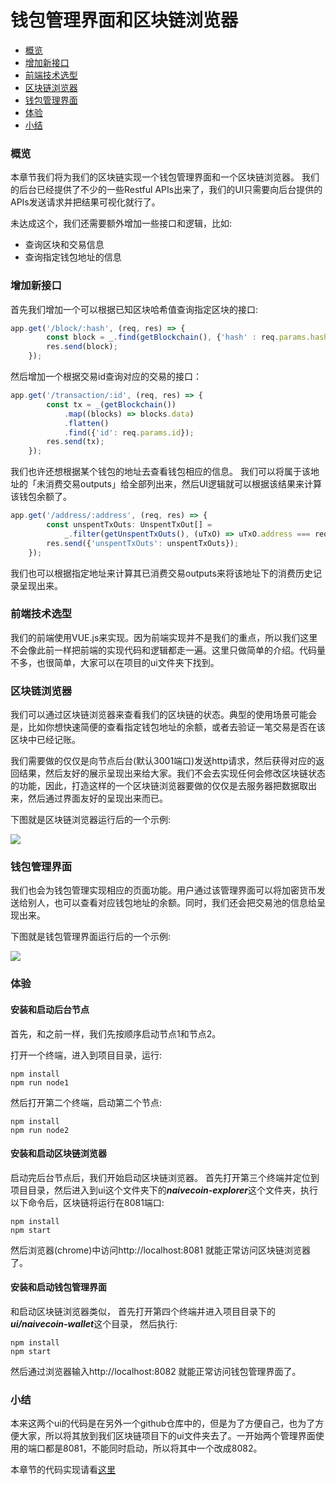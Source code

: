 
# 钱包管理界面和区块链浏览器

- [概览](#概览)
- [增加新接口](#增加新接口)
- [前端技术选型](#前端技术选型)
- [区块链浏览器](#区块链浏览器)
- [钱包管理界面](#钱包管理界面)
- [体验](#体验)
- [小结](#小结)
  
### 概览

本章节我们将为我们的区块链实现一个钱包管理界面和一个区块链浏览器。 我们的后台已经提供了不少的一些Restful APIs出来了，我们的UI只需要向后台提供的APIs发送请求并把结果可视化就行了。

未达成这个，我们还需要额外增加一些接口和逻辑，比如:

- 查询区块和交易信息
- 查询指定钱包地址的信息

### 增加新接口

首先我们增加一个可以根据已知区块哈希值查询指定区块的接口:

``` typescript
app.get('/block/:hash', (req, res) => {
        const block = _.find(getBlockchain(), {'hash' : req.params.hash});
        res.send(block);
    }); 
```

然后增加一个根据交易id查询对应的交易的接口：

``` typescript
app.get('/transaction/:id', (req, res) => {
        const tx = _(getBlockchain())
            .map((blocks) => blocks.data)
            .flatten()
            .find({'id': req.params.id});
        res.send(tx);
    });
```

我们也许还想根据某个钱包的地址去查看钱包相应的信息。 我们可以将属于该地址的「未消费交易outputs」给全部列出来，然后UI逻辑就可以根据该结果来计算该钱包余额了。

``` typescript
app.get('/address/:address', (req, res) => {
        const unspentTxOuts: UnspentTxOut[] =
            _.filter(getUnspentTxOuts(), (uTxO) => uTxO.address === req.params.address)
        res.send({'unspentTxOuts': unspentTxOuts});
    });
````

我们也可以根据指定地址来计算其已消费交易outputs来将该地址下的消费历史记录呈现出来。


### 前端技术选型

我们的前端使用VUE.js来实现。因为前端实现并不是我们的重点，所以我们这里不会像此前一样把前端的实现代码和逻辑都走一遍。这里只做简单的介绍。代码量不多，也很简单，大家可以在项目的ui文件夹下找到。

### 区块链浏览器

我们可以通过区块链浏览器来查看我们的区块链的状态。典型的使用场景可能会是，比如你想快速简便的查看指定钱包地址的余额，或者去验证一笔交易是否在该区块中已经记账。

我们需要做的仅仅是向节点后台(默认3001端口)发送http请求，然后获得对应的返回结果，然后友好的展示呈现出来给大家。我们不会去实现任何会修改区块链状态的功能，因此，打造这样的一个区块链浏览器要做的仅仅是去服务器把数据取出来，然后通过界面友好的呈现出来而已。

下图就是区块链浏览器运行后的一个示例:


![](https://lhartikk.github.io/assets/explorer_ui.png)


### 钱包管理界面

我们也会为钱包管理实现相应的页面功能。用户通过该管理界面可以将加密货币发送给别人，也可以查看对应钱包地址的余额。同时，我们还会把交易池的信息给呈现出来。

下图就是钱包管理界面运行后的一个示例:

![](https://lhartikk.github.io/assets/wallet_ui.png)


### 体验

#### 安装和启动后台节点

首先，和之前一样，我们先按顺序启动节点1和节点2。

打开一个终端，进入到项目目录，运行:

``` shell
npm install
npm run node1
```

然后打开第二个终端，启动第二个节点:

``` shell
npm install
npm run node2
```

#### 安装和启动区块链浏览器
启动完后台节点后，我们开始启动区块链浏览器。 首先打开第三个终端并定位到项目目录，然后进入到ui这个文件夹下的***naivecoin-explorer***这个文件夹，执行以下命令后，区块链将运行在8081端口:

``` shell
npm install
npm start
```
然后浏览器(chrome)中访问http://localhost:8081 就能正常访问区块链浏览器了。

#### 安装和启动钱包管理界面
和启动区块链浏览器类似， 首先打开第四个终端并进入项目目录下的***ui/naivecoin-wallet***这个目录， 然后执行:

``` shell
npm install
npm start
```
然后通过浏览器输入http://localhost:8082 就能正常访问钱包管理界面了。


### 小结

本来这两个ui的代码是在另外一个github仓库中的，但是为了方便自己，也为了方便大家，所以将其放到我们区块链项目下的ui文件夹去了。一开始两个管理界面使用的端口都是8081，不能同时启动，所以将其中一个改成8082。

本章节的代码实现请看[这里](https://github.com/zhubaitian/naivecoin/tree/chapter6)














